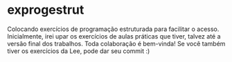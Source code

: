 # exprogestrut
Colocando exercícios de programação estruturada para facilitar o acesso.
Inicialmente, irei upar os exercícios de aulas práticas que tiver, talvez até a versão final dos trabalhos.
Toda colaboração é bem-vinda! Se você também tiver os exercícios da Lee, pode dar seu commit :)
